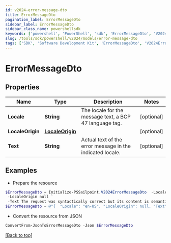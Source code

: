 ```yaml
---
id: v2024-error-message-dto
title: ErrorMessageDto
pagination_label: ErrorMessageDto
sidebar_label: ErrorMessageDto
sidebar_class_name: powershellsdk
keywords: ['powershell', 'PowerShell', 'sdk', 'ErrorMessageDto', 'V2024ErrorMessageDto'] 
slug: /tools/sdk/powershell/v2024/models/error-message-dto
tags: ['SDK', 'Software Development Kit', 'ErrorMessageDto', 'V2024ErrorMessageDto']
---
```



# ErrorMessageDto

## Properties

Name | Type | Description | Notes
------------ | ------------- | ------------- | -------------
**Locale** | **String** | The locale for the message text, a BCP 47 language tag. | [optional] 
**LocaleOrigin** | [**LocaleOrigin**](locale-origin) |  | [optional] 
**Text** | **String** | Actual text of the error message in the indicated locale. | [optional] 

## Examples

- Prepare the resource
```powershell
$ErrorMessageDto = Initialize-PSSailpoint.V2024ErrorMessageDto  -Locale en-US `
 -LocaleOrigin null `
 -Text The request was syntactically correct but its content is semantically invalid.
$ErrorMessageDto = @"{  "Locale": "en-US", "LocaleOrigin": null, "Text": "The request was syntactically correct but its content is semantically invalid." }"@
```

- Convert the resource from JSON
```powershell
ConvertFrom-JsonToErrorMessageDto -Json $ErrorMessageDto
```


[[Back to top]](#) 


